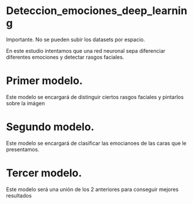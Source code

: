 # Deteccion_emociones_deep_learning
Importante. No se pueden subir los datasets por espacio.

En este estudio intentamos que una red neuronal sepa diferenciar diferentes emociones y detectar rasgos faciales. 

# Primer modelo. 
Este modelo se encargará de distinguir ciertos rasgos faciales y pintarlos sobre la imágen

# Segundo modelo. 
Este modelo se encargará de clasificar las emocianoes de las caras que le presentamos. 

# Tercer modelo. 
Este modelo será una unión de los 2 anteriores para conseguir mejores resultados
